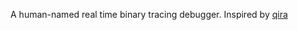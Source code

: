 A human-named real time binary tracing debugger. Inspired by <a href="https://github.com/geohot/qira">qira</a>
